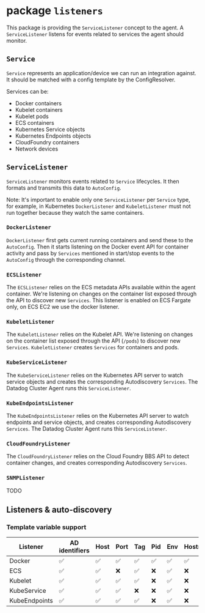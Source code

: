 # package `listeners`

This package is providing the `ServiceListener` concept to the agent. A `ServiceListener` listens for events related to services the agent should monitor.

## `Service`

`Service` represents an application/device we can run an integration against. It should be matched with a config template by the ConfigResolver.

Services can be:
- Docker containers
- Kubelet containers
- Kubelet pods
- ECS containers
- Kubernetes Service objects
- Kubernetes Endpoints objects
- CloudFoundry containers
- Network devices

## `ServiceListener`

`ServiceListener` monitors events related to `Service` lifecycles. It then formats and transmits this data to `AutoConfig`.

Note: It's important to enable only one `ServiceListener` per `Service` type, for example, in Kubernetes `DockerListener` and `KubeletListener` must not run together because they watch the same containers.

### `DockerListener`

`DockerListener` first gets current running containers and send these to the `AutoConfig`. Then it starts listening on the Docker event API for container activity and pass by `Services` mentioned in start/stop events to the `AutoConfig` through the corresponding channel.

### `ECSListener`

The `ECSListener` relies on the ECS metadata APIs available within the agent container. We're listening on changes on the container list exposed through the API to discover new `Services`. This listener is enabled on ECS Fargate only, on ECS EC2 we use the docker listener.

### `KubeletListener`

The `KubeletListener` relies on the Kubelet API. We're listening on changes on the container list exposed through the API (`/pods`) to discover new `Services`. `KubeletListener` creates `Services` for containers and pods.

### `KubeServiceListener`

The `KubeServiceListener` relies on the Kubernetes API server to watch service objects and creates the corresponding Autodiscovery `Services`. The Datadog Cluster Agent runs this `ServiceListener`.

### `KubeEndpointsListener`

The `KubeEndpointsListener` relies on the Kubernetes API server to watch endpoints and service objects, and creates corresponding Autodiscovery `Services`. The Datadog Cluster Agent runs this `ServiceListener`.

### `CloudFoundryListener`

The `CloudFoundryListener` relies on the Cloud Foundry BBS API to detect container changes, and creates corresponding Autodiscovery `Services`.

### `SNMPListener`

TODO

## Listeners & auto-discovery

### Template variable support

| Listener | AD identifiers | Host | Port | Tag | Pid | Env | Hostname
|---|---|---|---|---|---|---|---|
| Docker | ✅ | ✅ | ✅ | ✅ | ✅ | ✅ | ✅ |
| ECS | ✅ | ✅ | ❌ | ✅ | ❌ | ✅ | ❌ |
| Kubelet | ✅ | ✅ | ✅ | ✅ | ❌ | ✅ | ❌ |
| KubeService | ✅ | ✅ | ✅ | ❌ | ❌ | ✅ | ❌ |
| KubeEndpoints | ✅ | ✅ | ✅ | ✅ | ❌ | ✅ | ❌ |
